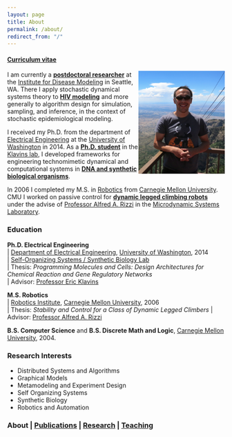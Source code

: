 ```yaml
---
layout: page
title: About
permalink: /about/
redirect_from: "/"
---
```


#### [Curriculum vitae](/cv.pdf) ####

<div style="float: right">
  <img src="/img/me.png" width="200px"/>
</div>

I am currently a **[postdoctoral researcher](http://idmod.org/team/bio/55%20)** at the [Institute for Disease Modeling](http://idmod.org) in Seattle, WA.  There I apply stochastic dynamical systems theory to **[HIV modeling](http://idmod.org/research/hiv)** and more generally to algorithm design for simulation, sampling, and inference, in the context of stochastic epidemiological modeling.

I received my Ph.D. from the department of [Electrical Engineering](http://ee.washington.edu) at the [University of Washington](http://www.washington.edu) in 2014.  As a **[Ph.D. student](http://depts.washington.edu/soslab/mw/index.php?title=User:Oishi)** in the [Klavins lab](http://klavinslab.org), I developed frameworks for engineering technomimetic dynamical and computational systems in **[DNA and synthetic biological organisms](http://klavinslab.org)**.

In 2006 I completed my M.S. in [Robotics](http://ri.cmu.edu) from [Carnegie Mellon University](http://www.cmu.edu).  CMU I worked on passive control for **[dynamic legged climbing robots]()** under the advise of [Professor Alfred A. Rizzi](http://www.researchgate.net/profile/Alfred_Rizzi) in the [Microdynamic Systems Laboratory](http://www.ri.cmu.edu/research_lab_group_detail.html?type=description&lab_id=10&menu_id=263).

### Education ###

**Ph.D. Electrical Engineering**<br>
| [Department of Electrical Engineering](http://ee.washington.edu), [University of Washington](http://www.washington.edu), 2014<br>
| [Self-Organizing Systems / Synthetic Biology Lab](http://klavinslab.org)<br>
| Thesis: *Programming Molecules and Cells: Design Architectures for Chemical Reaction and Gene Regulatory Networks*<br>
| Advisor: [Professor Eric Klavins](http://www.ee.washington.edu/faculty/klavins_eric/)

**M.S. Robotics**<br>
| [Robotics Institute](http://ri.cmu.edu), [Carnegie Mellon University](http://www.cmu.edu), 2006<br>
| Thesis: *Stability and Control for a Class of Dynamic Legged Climbers*
| Advisor: [Professor Alfred A. Rizzi](http://www.ri.cmu.edu/person.html?person_id=249)

**B.S. Computer Science** and **B.S. Discrete Math and Logic**, [Carnegie Mellon University](http://www.cmu.edu), 2004.

### Research Interests ###
* Distributed Systems and Algorithms
* Graphical Models
* Metamodeling and Experiment Design
* Self Organizing Systems
* Synthetic Biology
* Robotics and Automation


### About | [Publications](/publications) | [Research](/research) | [Teaching](/teaching) ###
